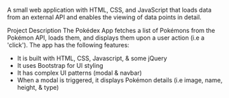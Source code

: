 A small web application with HTML, CSS, and JavaScript that loads
data from an external API and enables the viewing of data points in detail.


Project Description
The Pokédex App fetches a list of Pokémons from the Pokémon API, loads them, and displays them upon a user action (i.e a 'click'). The app has the following features:

- It is built with HTML, CSS, Javascript, & some jQuery
- It uses Bootstrap for UI styling
- It has complex UI patterns (modal & navbar)
- When a modal is triggered, it displays Pokémon details (i.e image, name, height, & type)



